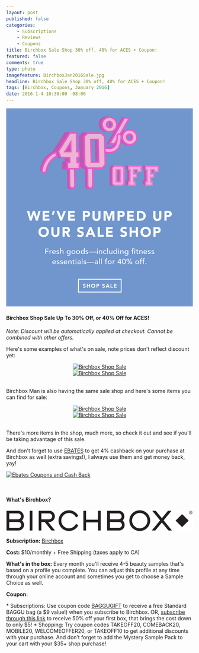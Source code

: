 ```yaml
---
layout: post
published: false
categories: 
    - Subscriptions
    - Reviews
    - Coupons
title: Birchbox Sale Shop 30% off, 40% for ACES + Coupon!
featured: false
comments: true
type: photo
imagefeature: BirchboxJan2016Sale.jpg
headline: Birchbox Sale Shop 30% off, 40% for ACES + Coupon!
tags: [Birchbox, Coupons, January 2016]
date: 2016-1-4 10:30:00 -08:00
---
```


<center><a href="https://www.birchbox.com/invite/whatsupmailbox" target="_blank">
<img src="/images/BirchboxJan2016Sale.jpg" border="0" style="border:none;max-width:100%;" alt="Birchbox Shop Sale" />
</a></center>

<H4>Birchbox Shop Sale Up To 30% Off, or 40% Off for ACES!</H4>

<p><i>Note: Discount will be automatically applied at checkout. Cannot be combined with other offers.</i></p>

<p>Here's some examples of what's on sale, note prices don't reflect discount yet:</p>

<center><a href="https://www.birchbox.com/invite/whatsupmailbox" target="_blank">
<img src="/images/BirchboxJan2016Sale2.jpg" border="0" style="border:none;max-width:100%;" alt="Birchbox Shop Sale" />
</a></center>

<center><a href="https://www.birchbox.com/invite/whatsupmailbox" target="_blank">
<img src="/images/BirchboxJan2016Sale3.jpg" border="0" style="border:none;max-width:100%;" alt="Birchbox Shop Sale" />
</a></center>

<br>

<p>Birchbox Man is also having the same sale shop and here's some items you can find for sale:</p>

<center><a href="https://www.birchbox.com/invite/whatsupmailbox" target="_blank">
<img src="/images/BirchboxJan2016Sale4.jpg" border="0" style="border:none;max-width:100%;" alt="Birchbox Shop Sale" />
</a></center>

<center><a href="https://www.birchbox.com/invite/whatsupmailbox" target="_blank">
<img src="/images/BirchboxJan2016Sale5.jpg" border="0" style="border:none;max-width:100%;" alt="Birchbox Shop Sale" />
</a></center>

<br>

<p>There's more items in the shop, much more, so check it out and see if you'll be taking advantage of this sale.</p>

<p>And don't forget to use <a href="http://www.ebates.com/rf.do?referrerid=nFbj2DqrCN%2BpB5AWKzmAFQ%3D%3D&eeid=30337" target="_blank">EBATES</a> to get 4% cashback on your purchase at Birchbox as well (extra savings!), I always use them and get money back, yay!</p>

<a href='http://www.ebates.com/rf.do?referrerid=nFbj2DqrCN%2BpB5AWKzmAFQ%3D%3D&eeid=28585' target='_blank' rel='nofollow'><img src='http://www.ebates.com/referral/2012/global_files/images/ebates_logo.png' alt='Ebates Coupons and Cash Back' height='31' width='171' border='0'/></a>

<br>

<H4>What's Birchbox?</H4>

<center><a href="https://www.birchbox.com/invite/whatsupmailbox" target="_blank">
<img src="/images/BirchboxLogo.png" border="0" style="border:none;max-width:100%;" alt="Birchbox!" />
</a></center>

<p><b>Subscription:</b> <a href="https://www.birchbox.com/invite/whatsupmailbox" target="_blank">Birchbox</a></p>
<p><b>Cost:</b> $10/monthly + Free Shipping (taxes apply to CA)</p>
<p><b>What's in the box:</b> Every month you'll receive 4-5 beauty samples that's based on a profile you complete. You can adjust this profile at any time through your online account and sometimes you get to choose a Sample Choice as well.</p>
<p><b>Coupon:</b></p>
* Subscriptions: Use coupon code <a href="https://www.birchbox.com/invite/whatsupmailbox" target="_blank">BAGGUGIFT</a> to receive a free Standard BAGGU bag (a $9 value!) when you subscribe to Birchbox. OR, <a href="http://fbuy.me/df02-" target="_blank">subscribe through this link</a> to receive 50% off your first box, that brings the cost down to only $5!
* Shopping: Try coupon codes TAKEOFF20, COMEBACK20, MOBILE20, WELCOMEOFFER20, or TAKEOFF10 to get additional discounts with your purchase. And don’t forget to add the Mystery Sample Pack to your cart with your $35+ shop purchase!

<br>
